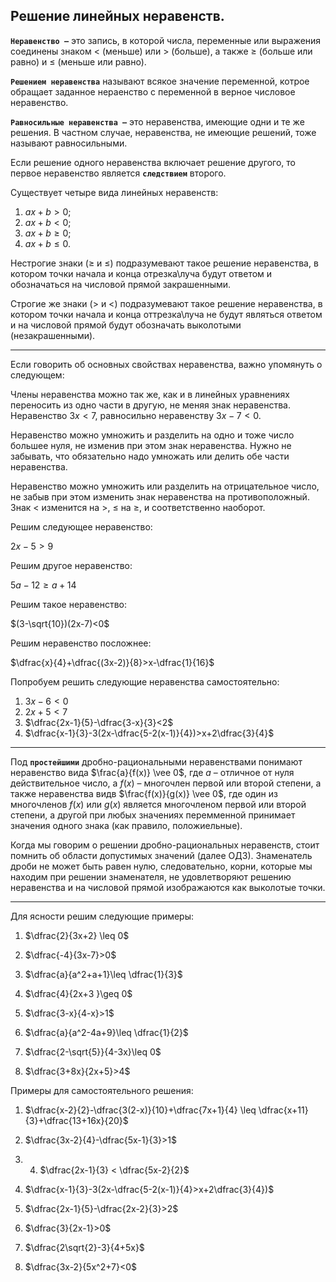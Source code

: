 ## Решение линейных неравенств.

**`Неравенство –`** это запись, в которой числа, переменные или выражения соединены знаком $<$ (меньше) или $>$ (больше), а также $\geq$ (больше или равно) и $\leq$ (меньше или равно).

**`Решением неравенства`** называют всякое значение переменной, котрое обращает заданное нераенство с переменной в верное числовое неравенство.

**`Равносильные неравенства –`** это неравенства, имеющие одни и те же решения. В частном случае, неравенства, не имеющие решений, тоже называют равносильными.

Если решение одного неравенства включает решение другого, то первое неравенство является **`следствием`** второго. 

Существует четыре вида линейных неравенств:

1) $ax+b>0$;
2) $ax+b<0$;
3) $ax+b\geq 0$;
4) $ax+b\leq 0$.

Нестрогие знаки ($\geq$ и $\leq$) подразумевают такое решение неравенства, в котором точки начала и конца отрезка\луча будут ответом и обозначаться на числовой прямой закрашенными.

Строгие же знаки ($>$ и $<$) подразумевают такое решение неравенства, в котором точки начала и конца оттрезка\луча не будут являться ответом и на числовой прямой будут обозначать выколотыми (незакрашенными).

***
Если говорить об основных свойствах неравенства, важно упомянуть о следующем:

Члены неравенства можно так же, как и в линейных уравнениях переносить из одно части в другую, не меняя знак неравенства.
Неравенство $3x<7$, равносильно неравенству $3x-7<0$.

Неравенство можно умножить и разделить на одно и тоже число большее нуля, не изменив при этом знак неравенства. Нужно не забывать, что обязательно надо умножать или делить обе части неравенства.

Неравенство можно умножить или разделить на отрицательное число, не забыв при этом изменить знак неравенства на противоположный. Знак $<$ изменится на $>$, $\leq$ на $\geq$, и соответственно наоборот.

Решим следующее неравенство:

$2x-5>9$

Решим другое неравенство:

$5a-12 \geq a+14$

Решим такое неравенство:

$(3-\sqrt{10})(2x-7)<0$

Решим неравенство посложнее:

$\dfrac{x}{4}+\dfrac{(3x-2)}{8}>x-\dfrac{1}{16}$

Попробуем решить следующие неравенства самостоятельно:

1) $3x-6<0$
2) $2x+5<7$
3) $\dfrac{2x-1}{5}-\dfrac{3-x}{3}<2$
4) $\dfrac{x-1}{3}-3(2x-\dfrac{5-2(x-1)}{4})>x+2\dfrac{3}{4}$

***
   
Под **`простейшими`** дробно-рациональными неравенствами понимают неравенство вида $\frac{a}{f(x)} \vee 0$, где $a$ – отличное от нуля действительное число, а $f(x)$ – многочлен первой или второй степени, а также неравенства видв $\frac{f(x)}{g(x)} \vee 0$, где один из многочленов $f(x)$ или $g(x)$ является многочленом первой или второй степени, а другой при любых значениях перемменной принимает значения одного знака (как правило, положиельные).

Когда мы говорим о решении дробно-рациональных неравенств, стоит помнить об области допустимых значений (далее ОДЗ). Знаменатель дроби не может быть равен нулю, следовательно, корни, которые мы находим при решении знаменателя, не удовлетворяют решению неравенства и на числовой прямой изображаются как выколотые точки.

***

 Для ясности решим следующие примеры:

1) $\dfrac{2}{3x+2} \leq 0$
2) $\dfrac{-4}{3x-7}>0$
3) $\dfrac{a}{a^2+a+1}\leq \dfrac{1}{3}$
4) $\dfrac{4}{2x+3 }\geq 0$
   
5) $\dfrac{3-x}{4-x}>1$
6) $\dfrac{a}{a^2-4a+9}\leq \dfrac{1}{2}$
7) $\dfrac{2-\sqrt{5}}{4-3x}\leq 0$
8) $\dfrac{3+8x}{2x+5}>4$

Примеры для самостоятельного решения:


1) $\dfrac{x-2}{2}-\dfrac{3(2-x)}{10}+\dfrac{7x+1}{4} \leq \dfrac{x+11}{3}+\dfrac{13+16x}{20}$
2) $\dfrac{3x-2}{4}-\dfrac{5x-1}{3}>1$
3) 4) $\dfrac{2x-1}{3} < \dfrac{5x-2}{2}$
4) $\dfrac{x-1}{3}-3(2x-\dfrac{5-2(x-1)}{4}>x+2\dfrac{3}{4})$
5) $\dfrac{2x-1}{5}-\dfrac{2x-2}{3}>2$
6) $\dfrac{3}{2x-1}>0$
7) $\dfrac{2\sqrt{2}-3}{4+5x}$
   
8) $\dfrac{3x-2}{5x^2+7}<0$